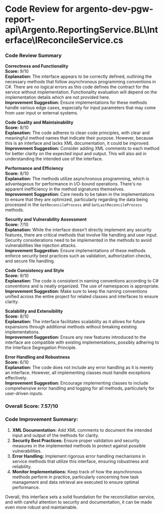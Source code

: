 # Code Review for argento-dev-pgw-report-api\Argento.ReportingService.BL\Interface\IReconcileService.cs

### Code Review Summary

**Correctness and Functionality**  
**Score:** 9/10  
**Explanation:** The interface appears to be correctly defined, outlining the necessary methods that follow asynchronous programming conventions in C#. There are no logical errors as this code defines the contract for the service without implementation. Functionality evaluation will depend on the implementation details which are not provided here.  
**Improvement Suggestion:** Ensure implementations for these methods handle various edge cases, especially for input parameters that may come from user input or external systems.

**Code Quality and Maintainability**  
**Score:** 8/10  
**Explanation:** The code adheres to clean code principles, with clear and meaningful method names that indicate their purpose. However, because this is an interface and lacks XML documentation, it could be improved.  
**Improvement Suggestion:** Consider adding XML comments to each method for better clarity on the expected input and output. This will also aid in understanding the intended use of the interface.

**Performance and Efficiency**  
**Score:** 8/10  
**Explanation:** The methods utilize asynchronous programming, which is advantageous for performance in I/O-bound operations. There's no apparent inefficiency in the method signatures themselves.  
**Improvement Suggestion:** Care needs to be taken in the implementations to ensure that they are optimized, particularly regarding the data being processed in the `GetReconcileProcess` and `GetLastReconcileProcess` methods.

**Security and Vulnerability Assessment**  
**Score:** 7/10  
**Explanation:** While the interface doesn't directly implement any security features, there are critical methods that involve file handling and user input. Security considerations need to be implemented in the methods to avoid vulnerabilities like injection attacks.  
**Improvement Suggestion:** Ensure implementations of these methods enforce security best practices such as validation, authorization checks, and secure file handling.

**Code Consistency and Style**  
**Score:** 9/10  
**Explanation:** The code is consistent in naming conventions according to C# conventions and is neatly organized. The use of namespaces is appropriate.  
**Improvement Suggestion:** Make sure to keep the naming conventions unified across the entire project for related classes and interfaces to ensure clarity.

**Scalability and Extensibility**  
**Score:** 8/10  
**Explanation:** The interface facilitates scalability as it allows for future expansions through additional methods without breaking existing implementations.  
**Improvement Suggestion:** Ensure any new features introduced to the interface are compatible with existing implementations, possibly adhering to the Interface Segregation Principle.

**Error Handling and Robustness**  
**Score:** 6/10  
**Explanation:** The code does not include any error handling as it is merely an interface. However, all implementing classes must handle exceptions effectively.  
**Improvement Suggestion:** Encourage implementing classes to include comprehensive error handling and logging for all methods, particularly for user-driven inputs.

### Overall Score: 7.57/10

### Code Improvement Summary:
1. **XML Documentation:** Add XML comments to document the intended input and output of the methods for clarity.
2. **Security Best Practices:** Ensure proper validation and security measures in the implemented methods to protect against possible vulnerabilities.
3. **Error Handling:** Implement rigorous error handling mechanisms in service methods that utilize this interface, ensuring robustness and reliability.
4. **Monitor Implementations:** Keep track of how the asynchronous methods perform in practice, particularly concerning how task management and data retrieval are executed to ensure optimal performance.

Overall, this interface sets a solid foundation for the reconciliation service, and with careful attention to security and documentation, it can be made even more robust and maintainable.